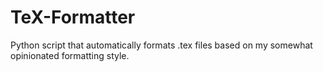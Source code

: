 # TeX-Formatter
Python script that automatically formats .tex files based on my somewhat opinionated formatting style.
